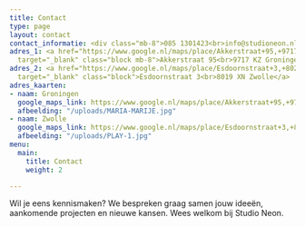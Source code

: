 ```yaml
---
title: Contact
type: page
layout: contact
contact_informatie: <div class="mb-8">085 1301423<br>info@studioneon.nl</div>
adres_1: <a href="https://www.google.nl/maps/place/Akkerstraat+95,+9717+KZ+Groningen/data=!4m2!3m1!1s0x47c9cd43e3e59385:0xfb40d8b8d98dca01?ved=2ahUKEwjbpPrpzJPfAhUFblAKHVDyAWsQ8gEwAHoECAAQAQ"
  target="_blank" class="block mb-8">Akkerstraat 95<br>9717 KZ Groningen</a>
adres_2: <a href="https://www.google.nl/maps/place/Esdoornstraat+3,+8021+WB+Zwolle/@52.5206959,6.0916264,17z/data=!3m1!4b1!4m5!3m4!1s0x47c7df3722b114ff:0x94d2dcff2f7bf0ea!8m2!3d52.5206959!4d6.0938151"
  target="_blank" class="block">Esdoornstraat 3<br>8019 XN Zwolle</a>
adres_kaarten:
- naam: Groningen
  google_maps_link: https://www.google.nl/maps/place/Akkerstraat+95,+9717+KZ+Groningen/data=!4m2!3m1!1s0x47c9cd43e3e59385:0xfb40d8b8d98dca01?ved=2ahUKEwjbpPrpzJPfAhUFblAKHVDyAWsQ8gEwAHoECAAQAQ
  afbeelding: "/uploads/MARIA-MARIJE.jpg"
- naam: Zwolle
  google_maps_link: https://www.google.nl/maps/place/Esdoornstraat+3,+8021+WB+Zwolle/@52.5206959,6.0916264,17z/data=!3m1!4b1!4m5!3m4!1s0x47c7df3722b114ff:0x94d2dcff2f7bf0ea!8m2!3d52.5206959!4d6.0938151
  afbeelding: "/uploads/PLAY-1.jpg"
menu:
  main:
    title: Contact
    weight: 2

---
```

Wil je eens kennismaken?
We bespreken graag samen jouw ideeën, aankomende projecten en nieuwe kansen. Wees welkom bij Studio Neon.
